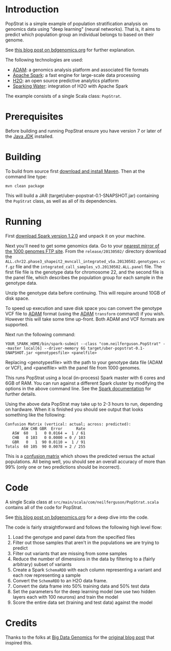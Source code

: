 # Introduction

PopStrat is a simple example of population stratification analysis on genomics data using "deep learning" (neural networks).
That is, it aims to predict which population group an individual belongs to based on their genome.

See [this blog post on bdgenomics.org](http://bdgenomics.org/blog/2015/07/10/genomic-analysis-using-adam/)
for further explanation.

The following technologies are used:

 * [ADAM](https://github.com/bigdatagenomics/adam): a genomics analysis platform and associated file formats
 * [Apache Spark](https://spark.apache.org/): a fast engine for large-scale data processing
 * [H2O](http://0xdata.com/product/): an open source predictive analytics platform
 * [Sparking Water](http://0xdata.com/product/sparkling-water/): integration of H2O with Apache Spark

The example consists of a single Scala class: `PopStrat`.

# Prerequisites

Before building and running PopStrat ensure you have version 7 or later of the
[Java JDK](http://www.oracle.com/technetwork/java/javase/downloads/index.html) installed.

# Building

To build from source first [download and install Maven](http://maven.apache.org/download.cgi).
Then at the command line type:

```
mvn clean package
```

This will build a JAR (target/uber-popstrat-0.1-SNAPSHOT.jar) containing the `PopStrat` class,
as well as all of its dependencies.

# Running

First [download Spark version 1.2.0](http://spark.apache.org/downloads.html) and unpack it on your machine.

Next you'll need to get some genomics data. Go to your
[nearest mirror of the 1000 genomes FTP site](http://www.1000genomes.org/data#DataAccess).
From the `release/20130502/` directory download
the `ALL.chr22.phase3_shapeit2_mvncall_integrated_v5a.20130502.genotypes.vcf.gz` file and
the `integrated_call_samples_v3.20130502.ALL.panel` file. The first file file is the genotype data for chromosome 22,
and the second file is the panel file, which describes the population group for each sample in the genotype data.

Unzip the genotype data before continuing. This will require around 10GB of disk space.

To speed up execution and save disk space you can convert the genotype VCF file to [ADAM](https://github.com/bigdatagenomics/adam)
format (using the [ADAM](https://github.com/bigdatagenomics/adam) `transform` command) if you wish. However
this will take some time up-front. Both ADAM and VCF formats are supported.

Next run the following command:

```
YOUR_SPARK_HOME/bin/spark-submit --class "com.neilferguson.PopStrat" --master local[6] --driver-memory 6G target/uber-popstrat-0.1-SNAPSHOT.jar <genotypesfile> <panelfile>
```

Replacing &lt;genotypesfile&gt; with the path to your genotype data file (ADAM or VCF), and &lt;panelfile&gt; with the panel file
from 1000 genomes.

This runs PopStrat using a local (in-process) Spark master with 6 cores and 6GB of RAM. You can run against a different
Spark cluster by modifying the options in the above command line. See the
[Spark documentation](https://spark.apache.org/docs/1.2.0/submitting-applications.html) for further details.

Using the above data PopStrat may take up to 2-3 hours to run, depending on hardware. When it is finished you should
see output that looks something like the following:

```
Confusion Matrix (vertical: actual; across: predicted):
       ASW CHB GBR  Error      Rate
   ASW  60   1   0 0.0164 =  1 / 61
   CHB   0 103   0 0.0000 = 0 / 103
   GBR   0   1  90 0.0110 =  1 / 91
Totals  60 105  90 0.0078 = 2 / 255
```

This is a [confusion matrix](http://en.wikipedia.org/wiki/Confusion_matrix) which shows the predicted versus the actual
populations. All being well, you should see an overall accuracy of more than 99%
(only one or two predictions should be incorrect).

# Code

A single Scala class at `src/main/scala/com/neilferguson/PopStrat.scala` contains all of the code for PopStrat.

See [this blog post on bdgenomics.org](http://bdgenomics.org/blog/2015/07/10/genomic-analysis-using-adam/) for
a deep dive into the code.

The code is fairly straightforward and follows the following high level flow:

 1. Load the genotype and panel data from the specified files
 2. Filter out those samples that aren't in the populations we are trying to predict
 3. Filter out variants that are missing from some samples
 4. Reduce the number of dimensions in the data by filtering to a (fairly arbitrary) subset of variants
 5. Create a Spark `SchemaRDD` with each column representing a variant and each row representing a sample
 6. Convert the `SchemaRDD` to an H2O data frame.
 7. Convert the data frame into 50% training data and 50% test data
 8. Set the parameters for the deep learning model (we use two hidden layers each with 100 neurons) and train the model
 9. Score the entire data set (training and test data) against the model

# Credits

Thanks to the folks at [Big Data Genomics](http://bdgenomics.org) for the
[original blog post](http://bdgenomics.org/blog/2015/02/02/scalable-genomes-clustering-with-adam-and-spark/)
that inspired this.